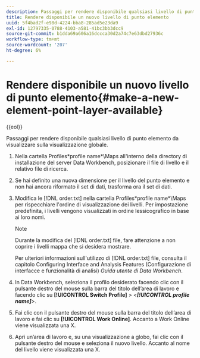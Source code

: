 ```yaml
---
description: Passaggi per rendere disponibile qualsiasi livello di punto elemento da visualizzare sulla visualizzazione globale.
title: Rendere disponibile un nuovo livello di punto elemento
uuid: 5f4bad2f-e98d-4224-bba8-285ad5e23da9
exl-id: 12797335-0788-4103-a581-41bc3bb3dcc9
source-git-commit: b1dda69a606a16dccca30d2a74c7e63dbd27936c
workflow-type: tm+mt
source-wordcount: '207'
ht-degree: 6%

---
```


# Rendere disponibile un nuovo livello di punto elemento{#make-a-new-element-point-layer-available}

{{eol}}

Passaggi per rendere disponibile qualsiasi livello di punto elemento da visualizzare sulla visualizzazione globale.

1. Nella cartella Profiles\*profile name*\Maps all&#39;interno della directory di installazione del server Data Workbench, posizionare il file di livello e il relativo file di ricerca.
1. Se hai definito una nuova dimensione per il livello del punto elemento e non hai ancora riformato il set di dati, trasforma ora il set di dati.
1. Modifica le [!DNL order.txt] nella cartella Profiles\*profile name*\Maps per rispecchiare l&#39;ordine di visualizzazione dei livelli. Per impostazione predefinita, i livelli vengono visualizzati in ordine lessicografico in base ai loro nomi.

   >[!NOTE]
   >
   >Durante la modifica del [!DNL order.txt] file, fare attenzione a non coprire i livelli mappa che si desidera mostrare.

   Per ulteriori informazioni sull&#39;utilizzo di [!DNL order.txt] file, consulta il capitolo Configuring Interface and Analysis Features (Configurazione di interfacce e funzionalità di analisi) *Guida utente di Data Workbench*.

1. In Data Workbench, seleziona il profilo desiderato facendo clic con il pulsante destro del mouse sulla barra del titolo dell’area di lavoro e facendo clic su **[!UICONTROL Switch Profile]** > *&lt;**[!UICONTROL profile name]**>*.
1. Fai clic con il pulsante destro del mouse sulla barra del titolo dell’area di lavoro e fai clic su **[!UICONTROL Work Online]**. Accanto a Work Online viene visualizzata una X.
1. Apri un’area di lavoro e, su una visualizzazione a globo, fai clic con il pulsante destro del mouse e seleziona il nuovo livello. Accanto al nome del livello viene visualizzata una X.
